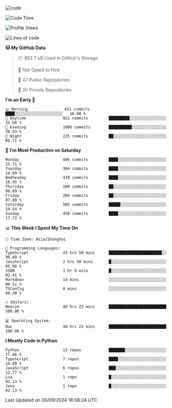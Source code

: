 
<!--
**liuyaanng/liuyaanng** is a ✨ _special_ ✨ repository because its `README.md` (this file) appears on your GitHub profile.

Here are some ideas to get you started:

- 🔭 I’m currently working on ...
- 🌱 I’m currently learning ...
- 👯 I’m looking to collaborate on ...
- 🤔 I’m looking for help with ...
- 💬 Ask me about ...
- 📫 How to reach me: ...
- 😄 Pronouns: ...
- ⚡ Fun fact: ...
-->


![code](https://cdn.jsdelivr.net/gh/liuyaanng/liuyaanng@1.0/code.gif) 

<!--START_SECTION:waka-->
![Code Time](http://img.shields.io/badge/Code%20Time-875%20hrs%2018%20mins-blue)

![Profile Views](http://img.shields.io/badge/Profile%20Views-0-blue)

![Lines of code](https://img.shields.io/badge/From%20Hello%20World%20I%27ve%20Written-14.7%20million%20lines%20of%20code-blue)

**🐱 My GitHub Data** 

> 📦 862.7 kB Used in GitHub's Storage 
 > 
> 🚫 Not Opted to Hire
 > 
> 📜 47 Public Repositories 
 > 
> 🔑 20 Private Repositories 
 > 
**I'm an Early 🐤** 

```text
🌞 Morning                431 commits         ████░░░░░░░░░░░░░░░░░░░░░   16.68 % 
🌆 Daytime                922 commits         █████████░░░░░░░░░░░░░░░░   35.68 % 
🌃 Evening                1006 commits        ██████████░░░░░░░░░░░░░░░   38.93 % 
🌙 Night                  225 commits         ██░░░░░░░░░░░░░░░░░░░░░░░   08.71 % 
```
📅 **I'm Most Productive on Saturday** 

```text
Monday                   406 commits         ████░░░░░░░░░░░░░░░░░░░░░   15.71 % 
Tuesday                  364 commits         ████░░░░░░░░░░░░░░░░░░░░░   14.09 % 
Wednesday                438 commits         ████░░░░░░░░░░░░░░░░░░░░░   16.95 % 
Thursday                 209 commits         ██░░░░░░░░░░░░░░░░░░░░░░░   08.09 % 
Friday                   204 commits         ██░░░░░░░░░░░░░░░░░░░░░░░   07.89 % 
Saturday                 505 commits         █████░░░░░░░░░░░░░░░░░░░░   19.54 % 
Sunday                   458 commits         ████░░░░░░░░░░░░░░░░░░░░░   17.72 % 
```


📊 **This Week I Spent My Time On** 

```text
🕑︎ Time Zone: Asia/Shanghai

💬 Programming Languages: 
TypeScript               43 hrs 50 mins      ███████████████████████░░   90.60 % 
JavaScript               2 hrs 50 mins       █░░░░░░░░░░░░░░░░░░░░░░░░   05.88 % 
JSON                     1 hr 9 mins         █░░░░░░░░░░░░░░░░░░░░░░░░   02.41 % 
Markdown                 14 mins             ░░░░░░░░░░░░░░░░░░░░░░░░░   00.51 % 
TSConfig                 8 mins              ░░░░░░░░░░░░░░░░░░░░░░░░░   00.30 % 

🔥 Editors: 
Neovim                   48 hrs 23 mins      █████████████████████████   100.00 % 

💻 Operating System: 
Mac                      48 hrs 23 mins      █████████████████████████   100.00 % 
```

**I Mostly Code in Python** 

```text
Python                   13 repos            ███████░░░░░░░░░░░░░░░░░░   27.66 % 
TypeScript               7 repos             ████░░░░░░░░░░░░░░░░░░░░░   14.89 % 
JavaScript               6 repos             ███░░░░░░░░░░░░░░░░░░░░░░   12.77 % 
Lua                      1 repo              █░░░░░░░░░░░░░░░░░░░░░░░░   02.13 % 
Java                     1 repo              █░░░░░░░░░░░░░░░░░░░░░░░░   02.13 % 
```




 Last Updated on 26/09/2024 18:08:24 UTC
<!--END_SECTION:waka-->
